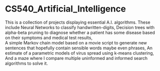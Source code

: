 # CS540_Artificial_Intelligence
This is a collection of projects displaying essential A.I. algorithms. 
These include Neural Networks to classify handwritten-digits, 
Decision trees with alpha-beta pruning to diagnose whether a patient has some disease based on their symptoms and medical test results,  
A simple Markov chain model based on a movie script to generate new sentences that hopefully contain sensible words maybe even phrases, 
An estimate of a parametric models of virus spread using k-means clustering, 
And a maze where I compare multiple uninformed and informed search algorithms to solve it.

